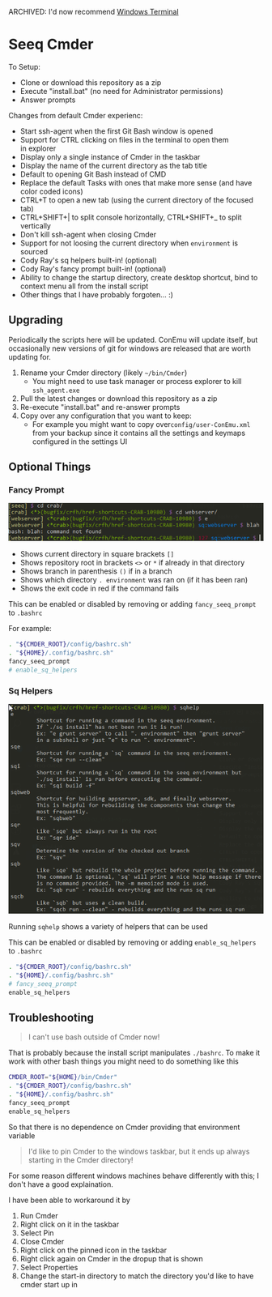 ARCHIVED: I'd now recommend [Windows Terminal](https://learn.microsoft.com/en-us/windows/terminal/install)

# Seeq Cmder

To Setup:

* Clone or download this repository as a zip
* Execute "install.bat" (no need for Administrator permissions)
* Answer prompts

Changes from default Cmder experienc:

* Start ssh-agent when the first Git Bash window is opened
* Support for CTRL clicking on files in the terminal to open them in explorer
* Display only a single instance of Cmder in the taskbar
* Display the name of the current directory as the tab title
* Default to opening Git Bash instead of CMD
* Replace the default Tasks with ones that make more sense (and have color coded icons)
* CTRL+T to open a new tab (using the current directory of the focused tab)
* CTRL+SHIFT+| to split console horizontally, CTRL+SHIFT+_ to split vertically
* Don't kill ssh-agent when closing Cmder
* Support for not loosing the current directory when `environment` is sourced
* Cody Ray's sq helpers built-in! (optional)
* Cody Ray's fancy prompt built-in! (optional)
* Ability to change the startup directory, create desktop shortcut, bind to context menu all from the install script
* Other things that I have probably forgoten... :)

## Upgrading

Periodically the scripts here will be updated. ConEmu will update itself, but occasionally new versions of git for windows are released that are worth updating for.

1. Rename your Cmder directory (likely `~/bin/Cmder`)
   * You might need to use task manager or process explorer to kill `ssh_agent.exe`
2. Pull the latest changes or download this repository as a zip
3. Re-execute "install.bat" and re-answer prompts
4. Copy over any configuration that you want to keep:
   * For example you might want to copy over`config/user-ConEmu.xml` from your backup since it contains all the settings and keymaps configured in the settings UI

## Optional Things

### Fancy Prompt

![example](img/ConEmu64_2020-03-02_16-34-12.png)

* Shows current directory in square brackets `[]`
* Shows repository root in brackets `<>` or `*` if already in that directory
* Shows branch in parenthesis `()` if in a branch
* Shows which directory `. environment` was ran on (if it has been ran)
* Shows the exit code in red if the command fails

This can be enabled or disabled by removing or adding `fancy_seeq_prompt` to `.bashrc`

For example:

```bash
. "${CMDER_ROOT}/config/bashrc.sh"
. "${HOME}/.config/bashrc.sh"
fancy_seeq_prompt
# enable_sq_helpers
```

### Sq Helpers

![example](img/ConEmu64_2020-03-02_16-45-36.png)

Running `sqhelp` shows a variety of helpers that can be used

This can be enabled or disabled by removing or adding `enable_sq_helpers` to `.bashrc`

```bash
. "${CMDER_ROOT}/config/bashrc.sh"
. "${HOME}/.config/bashrc.sh"
# fancy_seeq_prompt
enable_sq_helpers
```

## Troubleshooting

> I can't use bash outside of Cmder now!

That is probably because the install script manipulates `./bashrc`. To make it work with other bash things you might need to do something like this

```bash
CMDER_ROOT="${HOME}/bin/Cmder"
. "${CMDER_ROOT}/config/bashrc.sh"
. "${HOME}/.config/bashrc.sh"
fancy_seeq_prompt
enable_sq_helpers
```

So that there is no dependence on Cmder providing that environment variable

> I'd like to pin Cmder to the windows taskbar, but it ends up always starting in the Cmder directory!

For some reason different windows machines behave differently with this; I don't have a good explaination.

I have been able to workaround it by

1. Run Cmder
2. Right click on it in the taskbar
3. Select Pin
4. Close Cmder
5. Right click on the pinned icon in the taskbar
6. Right click again on Cmder in the dropup that is shown
7. Select Properties
8. Change the start-in directory to match the directory you'd like to have cmder start up in
